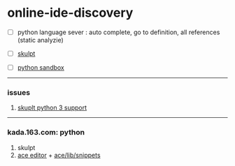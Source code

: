 # online-ide-discovery


- [ ] python language sever : auto complete, go to definition, all references (static analyzie)



- [ ] [skulpt](http://www.skulpt.org/)

- [ ] [python sandbox](http://doc.pypy.org/en/latest/sandbox.html)


<hr />

### issues

1. [skuplt python 3 support](https://github.com/skulpt/skulpt/issues/777)



<hr />

### kada.163.com: python

1. skulpt
2. [ace editor](https://github.com/ajaxorg/ace) + [ace/lib/snippets](https://github.com/ajaxorg/ace/blob/master/lib/ace/snippets/python.snippets)
